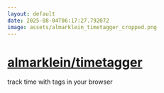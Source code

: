 ```yaml
---
layout: default
date: 2025-08-04T06:17:27.792072
image: assets/almarklein_timetagger_cropped.png
---
```


# [almarklein/timetagger](https://github.com/almarklein/timetagger)

track time with tags in your browser
